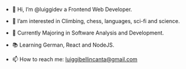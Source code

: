 - 👋 Hi, I’m @luiggidev a Frontend Web Developer.

- 👀 I’am interested in Climbing, chess, languages, sci-fi and science.
- 🌱 Currently Majoring in Software Analysis and Development.
- 📚 Learning German, React and NodeJS.

- 📫 How to reach me: luiggibellincanta@gmail.com

<!---
luiggidev/luiggidev is a ✨ special ✨ repository because its `README.md` (this file) appears on your GitHub profile.
You can click the Preview link to take a look at your changes.
--->
